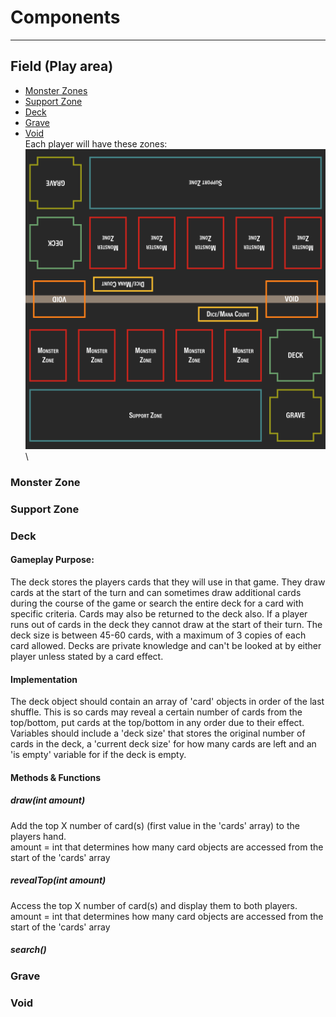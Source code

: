 # Components
---
## Field (Play area)
- [Monster Zones](#mzones)
- [Support Zone](#szone)
- [Deck](#deck)
- [Grave](#grave)
- [Void](#void)\
Each player will have these zones:
![Field zone layout](images/field.png)\
### <a id="mzones"></a>Monster Zone
### <a id="szone">Support Zone
### <a id="deck">Deck
#### Gameplay Purpose:
The deck stores the players cards that they will use in that game. They draw cards at the start of the turn and can sometimes draw additional cards during the course of the game or search the entire deck for a card with specific criteria. Cards may also be returned to the deck also. If a player runs out of cards in the deck they cannot draw at the start of their turn. The deck size is between 45-60 cards, with a maximum of 3 copies of each card allowed.
Decks are private knowledge and can't be looked at by either player unless stated by a card effect.
#### Implementation
The deck object should contain an array of 'card' objects in order of the last shuffle. This is so cards may reveal a certain number of cards from the top/bottom, put cards at the top/bottom in any order due to their effect. Variables should include a 'deck size' that stores the original number of cards in the deck, a 'current deck size' for how many cards are left and an 'is empty' variable for if the deck is empty.
#### Methods & Functions
##### draw(int amount)
Add the top X number of card(s) (first value in the 'cards' array) to the players hand.\
amount = int that determines how many card objects are accessed from the start of the 'cards' array
##### revealTop(int amount)
Access the top X number of card(s) and display them to both players.\
amount = int that determines how many card objects are accessed from the start of the 'cards' array
##### search()
### <a id="grave">Grave
### <a id="mvoid">Void
